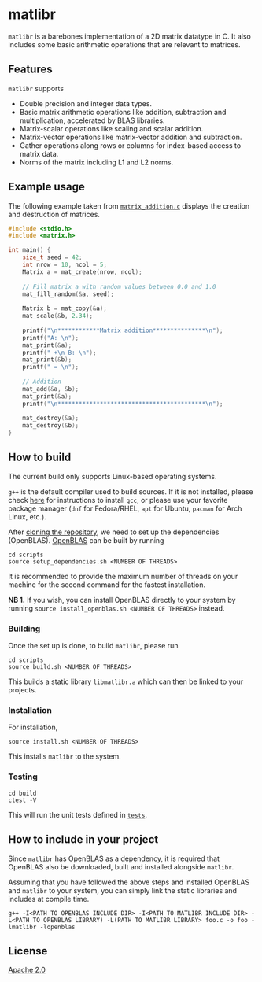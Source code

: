 # matlibr

`matlibr` is a barebones implementation of a 2D matrix datatype in C. It also includes some basic arithmetic operations that are relevant to matrices.

## Features

`matlibr` supports
- Double precision and integer data types.
- Basic matrix arithmetic operations like addition, subtraction and multiplication, accelerated by BLAS libraries.
- Matrix-scalar operations like scaling and scalar addition.
- Matrix-vector operations like matrix-vector addition and subtraction.
- Gather operations along rows or columns for index-based access to matrix data.
- Norms of the matrix including L1 and L2 norms.

## Example usage

The following example taken from [`matrix_addition.c`](./examples/matrix_addition.c) displays the creation and destruction of matrices.

```c
#include <stdio.h>
#include <matrix.h>

int main() {
    size_t seed = 42;
    int nrow = 10, ncol = 5;
    Matrix a = mat_create(nrow, ncol);
    
    // Fill matrix a with random values between 0.0 and 1.0
    mat_fill_random(&a, seed);
    
    Matrix b = mat_copy(&a);
    mat_scale(&b, 2.34);
    
    printf("\n************Matrix addition***************\n");
    printf("A: \n");
    mat_print(&a);
    printf(" +\n B: \n");
    mat_print(&b);
    printf(" = \n");
    
    // Addition
    mat_add(&a, &b);
    mat_print(&a);
    printf("\n******************************************\n");
    
    mat_destroy(&a);
    mat_destroy(&b);
}
```

## How to build

The current build only supports Linux-based operating systems.

`g++` is the default compiler used to build sources. If it is not installed, please check [here](https://gcc.gnu.org/install/) for instructions to install `gcc`, or please use your favorite package manager (`dnf` for Fedora/RHEL, `apt` for Ubuntu, `pacman` for Arch Linux, etc.).

After [cloning the repository](https://docs.github.com/en/repositories/creating-and-managing-repositories/cloning-a-repository#cloning-a-repository), we need to set up the dependencies (OpenBLAS). [OpenBLAS](https://github.com/OpenMathLib/OpenBLAS/) can be built by running

```
cd scripts
source setup_dependencies.sh <NUMBER OF THREADS>
```
It is recommended to provide the maximum number of threads on your machine for the second command for the fastest installation. 

**NB 1.** If you wish, you can install OpenBLAS directly to your system by running `source install_openblas.sh <NUMBER OF THREADS>` instead.

### Building

Once the set up is done, to build `matlibr`, please run

```
cd scripts
source build.sh <NUMBER OF THREADS>
```

This builds a static library `libmatlibr.a` which can then be linked to your projects. 

### Installation

For installation, 

```
source install.sh <NUMBER OF THREADS>
```

This installs `matlibr` to the system.

### Testing

```
cd build
ctest -V
```
This will run the unit tests defined in [`tests`](./tests).

## How to include in your project

Since `matlibr` has OpenBLAS as a dependency, it is required that OpenBLAS also be downloaded, built and installed alongside `matlibr`.

Assuming that you have followed the above steps and installed OpenBLAS and `matlibr` to your system, you can simply link the static libraries and includes at compile time.

```
g++ -I<PATH TO OPENBLAS INCLUDE DIR> -I<PATH TO MATLIBR INCLUDE DIR> -L<PATH TO OPENBLAS LIBRARY) -L(PATH TO MATLIBR LIBRARY> foo.c -o foo -lmatlibr -lopenblas
```

## License

[Apache 2.0](https://www.apache.org/licenses/LICENSE-2.0)
